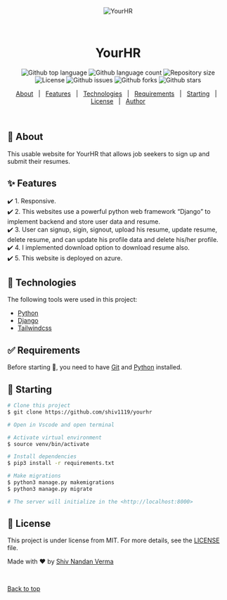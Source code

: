 <div align="center" id="top"> 
  <img src="./.github/app.gif" alt="YourHR" />

  &#xa0;

  <!-- <a href="https://yourhr.netlify.app">Demo</a> -->
</div>

<h1 align="center">YourHR</h1>

<p align="center">
  <img alt="Github top language" src="https://img.shields.io/github/languages/top/shiv1119/yourhr?color=56BEB8">

  <img alt="Github language count" src="https://img.shields.io/github/languages/count/shiv1119/yourhr?color=56BEB8">

  <img alt="Repository size" src="https://img.shields.io/github/repo-size/shiv1119/yourhr?color=56BEB8">

  <img alt="License" src="https://img.shields.io/github/license/shiv1119/yourhr?color=56BEB8">

  <img alt="Github issues" src="https://img.shields.io/github/issues/shiv1119/yourhr?color=56BEB8" />

  <img alt="Github forks" src="https://img.shields.io/github/forks/shiv1119/yourhr?color=56BEB8" />

  <img alt="Github stars" src="https://img.shields.io/github/stars/shiv1119/yourhr?color=56BEB8" />
</p>

<!-- Status -->

<!-- <h4 align="center"> 
	🚧  YourHR 🚀 Under construction...  🚧
</h4> 

<hr> -->

<p align="center">
  <a href="#dart-about">About</a> &#xa0; | &#xa0; 
  <a href="#sparkles-features">Features</a> &#xa0; | &#xa0;
  <a href="#rocket-technologies">Technologies</a> &#xa0; | &#xa0;
  <a href="#white_check_mark-requirements">Requirements</a> &#xa0; | &#xa0;
  <a href="#checkered_flag-starting">Starting</a> &#xa0; | &#xa0;
  <a href="#memo-license">License</a> &#xa0; | &#xa0;
  <a href="https://github.com/shiv1119" target="_blank">Author</a>
</p>

<br>

## :dart: About ##
This usable website for YourHR that allows job seekers to sign up and
submit their resumes.

## :sparkles: Features ##

:heavy_check_mark: 1. Responsive.\
:heavy_check_mark: 2. This websites use a powerful python web framework “Django” to implement backend and store user data and resume.\
:heavy_check_mark: 3. User can signup, sigin, signout, upload his resume, update resume, delete resume, and can update his profile data and delete his/her profile.\
:heavy_check_mark: 4. I implemented download option to download resume also.\
:heavy_check_mark: 5. This website is deployed on azure.

## :rocket: Technologies ##

The following tools were used in this project:

- [Python](https://python.org/)
- [Django](https://www.djangoproject.com/)
- [Tailwindcss](https://v1.tailwindcss.com/)


## :white_check_mark: Requirements ##

Before starting :checkered_flag:, you need to have [Git](https://git-scm.com) and [Python](https://python.org/) installed.

## :checkered_flag: Starting ##

```bash
# Clone this project
$ git clone https://github.com/shiv1119/yourhr

# Open in Vscode and open terminal

# Activate virtual environment
$ source venv/bin/activate

# Install dependencies
$ pip3 install -r requirements.txt

# Make migrations
$ python3 manage.py makemigrations
$ python3 manage.py migrate

# The server will initialize in the <http://localhost:8000>
```

## :memo: License ##

This project is under license from MIT. For more details, see the [LICENSE](LICENSE.md) file.


Made with :heart: by <a href="https://github.com/shiv1119" target="_blank">Shiv Nandan Verma</a>

&#xa0;

<a href="#top">Back to top</a>
